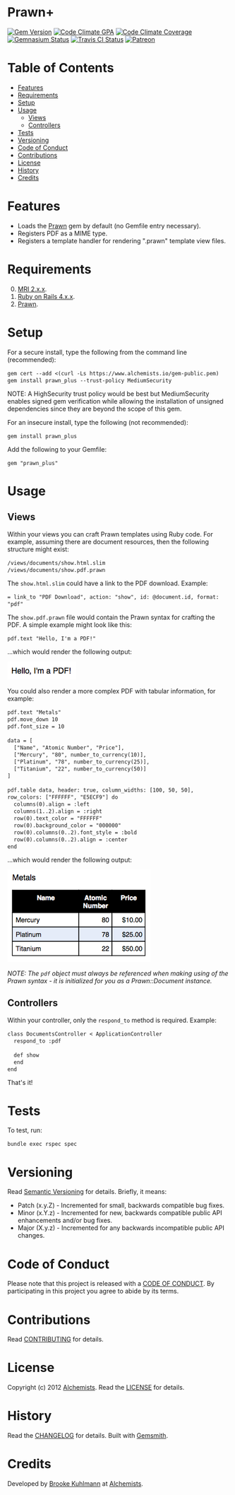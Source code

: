 # Prawn+

[![Gem Version](https://badge.fury.io/rb/prawn_plus.svg)](http://badge.fury.io/rb/prawn_plus)
[![Code Climate GPA](https://codeclimate.com/github/bkuhlmann/prawn_plus.svg)](https://codeclimate.com/github/bkuhlmann/prawn_plus)
[![Code Climate Coverage](https://codeclimate.com/github/bkuhlmann/prawn_plus/coverage.svg)](https://codeclimate.com/github/bkuhlmann/prawn_plus)
[![Gemnasium Status](https://gemnasium.com/bkuhlmann/prawn_plus.svg)](https://gemnasium.com/bkuhlmann/prawn_plus)
[![Travis CI Status](https://secure.travis-ci.org/bkuhlmann/prawn_plus.svg)](http://travis-ci.org/bkuhlmann/prawn_plus)
[![Patreon](https://img.shields.io/badge/patreon-donate-brightgreen.svg)](https://www.patreon.com/bkuhlmann)

<!-- Tocer[start]: Auto-generated, don't remove. -->

# Table of Contents

- [Features](#features)
- [Requirements](#requirements)
- [Setup](#setup)
- [Usage](#usage)
  - [Views](#views)
  - [Controllers](#controllers)
- [Tests](#tests)
- [Versioning](#versioning)
- [Code of Conduct](#code-of-conduct)
- [Contributions](#contributions)
- [License](#license)
- [History](#history)
- [Credits](#credits)

<!-- Tocer[finish]: Auto-generated, don't remove. -->

# Features

- Loads the [Prawn](https://github.com/prawnpdf/prawn) gem by default (no Gemfile entry necessary).
- Registers PDF as a MIME type.
- Registers a template handler for rendering ".prawn" template view files.

# Requirements

0. [MRI 2.x.x](http://www.ruby-lang.org).
0. [Ruby on Rails 4.x.x](http://rubyonrails.org).
0. [Prawn](https://github.com/prawnpdf/prawn).

# Setup

For a secure install, type the following from the command line (recommended):

    gem cert --add <(curl -Ls https://www.alchemists.io/gem-public.pem)
    gem install prawn_plus --trust-policy MediumSecurity

NOTE: A HighSecurity trust policy would be best but MediumSecurity enables signed gem verification while
allowing the installation of unsigned dependencies since they are beyond the scope of this gem.

For an insecure install, type the following (not recommended):

    gem install prawn_plus

Add the following to your Gemfile:

    gem "prawn_plus"

# Usage

## Views

Within your views you can craft Prawn templates using Ruby code. For example, assuming there are document resources,
then the following structure might exist:

    /views/documents/show.html.slim
    /views/documents/show.pdf.prawn

The `show.html.slim` could have a link to the PDF download. Example:

    = link_to "PDF Download", action: "show", id: @document.id, format: "pdf"

The `show.pdf.prawn` file would contain the Prawn syntax for crafting the PDF. A simple example
might look like this:

    pdf.text "Hello, I'm a PDF!"

...which would render the following output:

[![Basic Example](https://github.com/bkuhlmann/prawn_plus/raw/master/doc/examples/basic.png)](https://github.com/bkuhlmann/prawn_plus)

You could also render a more complex PDF with tabular information, for example:

    pdf.text "Metals"
    pdf.move_down 10
    pdf.font_size = 10

    data = [
      ["Name", "Atomic Number", "Price"],
      ["Mercury", "80", number_to_currency(10)],
      ["Platinum", "78", number_to_currency(25)],
      ["Titanium", "22", number_to_currency(50)]
    ]

    pdf.table data, header: true, column_widths: [100, 50, 50], row_colors: ["FFFFFF", "E5ECF9"] do
      columns(0).align = :left
      columns(1..2).align = :right
      row(0).text_color = "FFFFFF"
      row(0).background_color = "000000"
      row(0).columns(0..2).font_style = :bold
      row(0).columns(0..2).align = :center
    end

...which would render the following output:

[![Complex Example](https://github.com/bkuhlmann/prawn_plus/raw/master/doc/examples/complex.png)](https://github.com/bkuhlmann/prawn_plus)

*NOTE: The `pdf` object must always be referenced when making using of the Prawn syntax - it is initialized for you as a
Prawn::Document instance.*

## Controllers

Within your controller, only the `respond_to` method is required. Example:

    class DocumentsController < ApplicationController
      respond_to :pdf

      def show
      end
    end

That's it!

# Tests

To test, run:

    bundle exec rspec spec

# Versioning

Read [Semantic Versioning](http://semver.org) for details. Briefly, it means:

- Patch (x.y.Z) - Incremented for small, backwards compatible bug fixes.
- Minor (x.Y.z) - Incremented for new, backwards compatible public API enhancements and/or bug fixes.
- Major (X.y.z) - Incremented for any backwards incompatible public API changes.

# Code of Conduct

Please note that this project is released with a [CODE OF CONDUCT](CODE_OF_CONDUCT.md). By participating in this project
you agree to abide by its terms.

# Contributions

Read [CONTRIBUTING](CONTRIBUTING.md) for details.

# License

Copyright (c) 2012 [Alchemists](https://www.alchemists.io).
Read the [LICENSE](LICENSE.md) for details.

# History

Read the [CHANGELOG](CHANGELOG.md) for details.
Built with [Gemsmith](https://github.com/bkuhlmann/gemsmith).

# Credits

Developed by [Brooke Kuhlmann](https://www.alchemists.io) at [Alchemists](https://www.alchemists.io).
